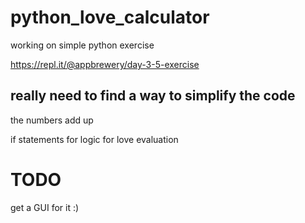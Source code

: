 # python_love_calculator
working on simple python exercise


https://repl.it/@appbrewery/day-3-5-exercise

## really need to find a way to simplify the code


the numbers add up

if statements for logic for love evaluation


# TODO
get a GUI for it :)
